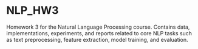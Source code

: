 # NLP_HW3
Homework 3 for the Natural Language Processing course. Contains data, implementations, experiments, and reports related to core NLP tasks such as text preprocessing, feature extraction, model training, and evaluation.
